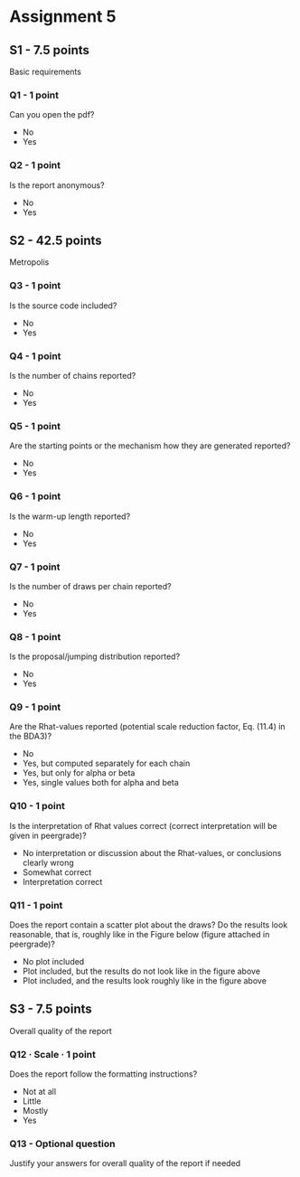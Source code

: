 # Assignment 5

## S1 - 7.5 points

Basic requirements

### Q1 - 1 point

Can you open the pdf?

- No
- Yes

### Q2 - 1 point

Is the report anonymous?

- No
- Yes

## S2 - 42.5 points

Metropolis

### Q3 - 1 point

Is the source code included?

- No
- Yes

### Q4 - 1 point

Is the number of chains reported?

- No
- Yes

### Q5 - 1 point

Are the starting points or the mechanism how they are generated reported?

- No
- Yes

### Q6 - 1 point

Is the warm-up length reported?

- No
- Yes

### Q7 - 1 point

Is the number of draws per chain reported?

- No
- Yes

### Q8 - 1 point

Is the proposal/jumping distribution reported?

- No
- Yes

### Q9 - 1 point

Are the Rhat-values reported (potential scale reduction factor, Eq. (11.4) in the BDA3)?

- No
- Yes, but computed separately for each chain
- Yes, but only for alpha or beta
- Yes, single values both for alpha and beta

### Q10 - 1 point

Is the interpretation of Rhat values correct (correct interpretation will be given in peergrade)?

- No interpretation or discussion about the Rhat-values, or conclusions clearly wrong
- Somewhat correct
- Interpretation correct

### Q11 - 1 point
Does the report contain a scatter plot about the draws? Do the results look reasonable, that is, roughly like in the Figure below (figure attached in peergrade)?

- No plot included
- Plot included, but the results do not look like in the figure above
- Plot included, and the results look roughly like in the figure above

## S3 - 7.5 points

Overall quality of the report

### Q12 · Scale · 1 point
Does the report follow the formatting instructions?

- Not at all
- Little
- Mostly
- Yes

### Q13 - Optional question

Justify your answers for overall quality of the report if needed
